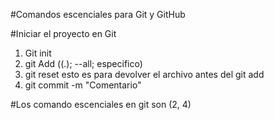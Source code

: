 #Comandos escenciales para Git y GitHub

#Iniciar el proyecto en Git
1. Git init
2. git Add ((.); --all; especifico)
3. git reset  esto es para devolver el archivo antes del git add
4. git commit -m "Comentario"

#Los comando escenciales en git son (2, 4)